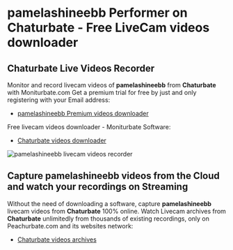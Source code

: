 # pamelashineebb Performer on Chaturbate - Free LiveCam videos downloader

## Chaturbate Live Videos Recorder

Monitor and record livecam videos of **pamelashineebb** from **Chaturbate** with Moniturbate.com
Get a premium trial for free by just and only registering with your Email address:
* [pamelashineebb Premium videos downloader](https://moniturbate.com/request-demo-licence-key.html)

Free livecam videos downloader - Moniturbate Software:
* [Chaturbate videos downloader](https://moniturbate.com/moniturbate-download-software.html)

![pamelashineebb livecam videos recorder](https://peachurnet.com/templates/moniturbate-software.png)


## Capture pamelashineebb videos from the Cloud and watch your recordings on Streaming

Without the need of downloading a software, capture **pamelashineebb** livecam videos from **Chaturbate** 100% online.
Watch Livecam archives from **Chaturbate** unlimitedly from thousands of existing recordings, only on Peachurbate.com and its websites network:
* [Chaturbate videos archives](https://peachurnet.com/)